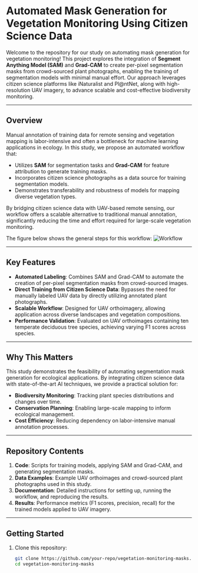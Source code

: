 # Automated Mask Generation for Vegetation Monitoring Using Citizen Science Data

Welcome to the repository for our study on automating mask generation for vegetation monitoring! This project explores the integration of **Segment Anything Model (SAM)** and **Grad-CAM** to create per-pixel segmentation masks from crowd-sourced plant photographs, enabling the training of segmentation models with minimal manual effort. Our approach leverages citizen science platforms like iNaturalist and Pl@ntNet, along with high-resolution UAV imagery, to advance scalable and cost-effective biodiversity monitoring.


---

## **Overview**

Manual annotation of training data for remote sensing and vegetation mapping is labor-intensive and often a bottleneck for machine learning applications in ecology. In this study, we propose an automated workflow that:

- Utilizes **SAM** for segmentation tasks and **Grad-CAM** for feature attribution to generate training masks.
- Incorporates citizen science photographs as a data source for training segmentation models.
- Demonstrates transferability and robustness of models for mapping diverse vegetation types.

By bridging citizen science data with UAV-based remote sensing, our workflow offers a scalable alternative to traditional manual annotation, significantly reducing the time and effort required for large-scale vegetation monitoring.

The figure below shows the general steps for this workflow:
![Workflow](https://github.com/salimsoltani28/Flora_Mask/blob/main/Workflow_edit.png)

---

## **Key Features**

- **Automated Labeling**: Combines SAM and Grad-CAM to automate the creation of per-pixel segmentation masks from crowd-sourced images.
- **Direct Training from Citizen Science Data**: Bypasses the need for manually labeled UAV data by directly utilizing annotated plant photographs.
- **Scalable Workflow**: Designed for UAV orthoimagery, allowing application across diverse landscapes and vegetation compositions.
- **Performance Validation**: Evaluated on UAV orthoimages containing ten temperate deciduous tree species, achieving varying F1 scores across species.

---

## **Why This Matters**

This study demonstrates the feasibility of automating segmentation mask generation for ecological applications. By integrating citizen science data with state-of-the-art AI techniques, we provide a practical solution for:

- **Biodiversity Monitoring**: Tracking plant species distributions and changes over time.
- **Conservation Planning**: Enabling large-scale mapping to inform ecological management.
- **Cost Efficiency**: Reducing dependency on labor-intensive manual annotation processes.

---

## **Repository Contents**

1. **Code**: Scripts for training models, applying SAM and Grad-CAM, and generating segmentation masks.
2. **Data Examples**: Example UAV orthoimages and crowd-sourced plant photographs used in this study.
3. **Documentation**: Detailed instructions for setting up, running the workflow, and reproducing the results.
4. **Results**: Performance metrics (F1 scores, precision, recall) for the trained models applied to UAV imagery.

---

## **Getting Started**

1. Clone this repository:
   ```bash
   git clone https://github.com/your-repo/vegetation-monitoring-masks.git
   cd vegetation-monitoring-masks
